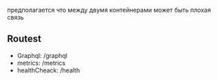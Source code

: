 предполагается что между двумя контейнерами может быть плохая связь

## Routest
 - Graphql: /graphql
 - metrics: /metrics
 - healthCheack: /health
